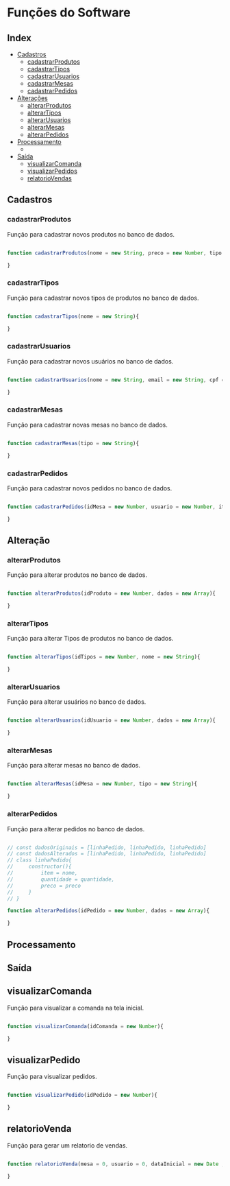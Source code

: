 # Funções do Software

## Index

- [Cadastros](#cadastros)
  - [cadastrarProdutos](#cadastrarprodutos)
  - [cadastrarTipos](#cadastrartipos)
  - [cadastrarUsuarios](#cadastrarusuarios)
  - [cadastrarMesas](#cadastrarmesas)
  - [cadastrarPedidos](#cadastrarpedidos)
- [Alterações](#alteração)
  - [alterarProdutos](#alterarprodutos)
  - [alterarTipos](#alterartipos)
  - [alterarUsuarios](#alterarusuarios)
   - [alterarMesas](#alterarmesas)
  - [alterarPedidos](#alterarpedidos)
- [Processamento](#processamento)
  - [](#)
- [Saída](#saída)
  - [visualizarComanda](#visualizarcomanda)
  - [visualizarPedidos](#visualizarpedidos)
  - [relatorioVendas](#relatoriovendas)

## Cadastros

### cadastrarProdutos

Função para cadastrar novos produtos no banco de dados.

```Javascript

function cadastrarProdutos(nome = new String, preco = new Number, tipo = new Number){

}

```

### cadastrarTipos

Função para cadastrar novos tipos de produtos no banco de dados.

```Javascript

function cadastrarTipos(nome = new String){

}

```

### cadastrarUsuarios

Função para cadastrar novos usuários no banco de dados.

```Javascript

function cadastrarUsuarios(nome = new String, email = new String, cpf = new Number, cargo = new Number, senha = new String){

}

```

### cadastrarMesas

Função para cadastrar novas mesas no banco de dados.

```Javascript

function cadastrarMesas(tipo = new String){

}

```

### cadastrarPedidos

Função para cadastrar novos pedidos no banco de dados.

```Javascript

function cadastrarPedidos(idMesa = new Number, usuario = new Number, itens = new Array, quantidade = new Array){

}

```

## Alteração

### alterarProdutos

Função para alterar produtos no banco de dados.

```Javascript

function alterarProdutos(idProduto = new Number, dados = new Array){

}

```

### alterarTipos

Função para alterar Tipos de produtos no banco de dados.

```Javascript

function alterarTipos(idTipos = new Number, nome = new String){

}

```

### alterarUsuarios

Função para alterar usuários no banco de dados.

```Javascript

function alterarUsuarios(idUsuario = new Number, dados = new Array){

}

```

### alterarMesas

Função para alterar mesas no banco de dados.

```Javascript

function alterarMesas(idMesa = new Number, tipo = new String){

}

```

### alterarPedidos

Função para alterar pedidos no banco de dados.

```Javascript

// const dadosOriginais = [linhaPedido, linhaPedido, linhaPedido]
// const dadosAlterados = [linhaPedido, linhaPedido, linhaPedido]
// class linhaPedido{
//     constructor(){
//         item = nome,
//         quantidade = quantidade,
//         preco = preco
//     }
// }

function alterarPedidos(idPedido = new Number, dados = new Array){

}

```

## Processamento

## Saída

## visualizarComanda

Função para visualizar a comanda na tela inicial.

```Javascript

function visualizarComanda(idComanda = new Number){

}

```

## visualizarPedido

Função para visualizar pedidos.

```Javascript

function visualizarPedido(idPedido = new Number){

}

```

## relatorioVenda

Função para gerar um relatorio de vendas.

```Javascript

function relatorioVenda(mesa = 0, usuario = 0, dataInicial = new Date , dataFinal = new Date){

}


```
